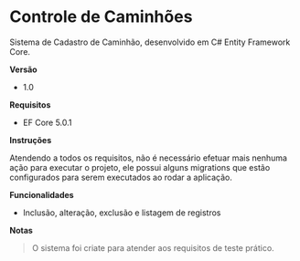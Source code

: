 # Controle de Caminhões 
Sistema de Cadastro de Caminhão, desenvolvido em C# Entity Framework Core.

**Versão**
* 1.0

**Requisitos**
* EF Core 5.0.1

**Instruções**

Atendendo a todos os requisitos, não é necessário efetuar mais nenhuma ação para executar o projeto, ele possui alguns migrations que estão configurados para serem executados ao rodar a aplicação.

**Funcionalidades**

* Inclusão, alteração, exclusão e listagem de registros

**Notas**

> O sistema foi criate para atender aos requisitos de teste prático.
